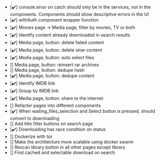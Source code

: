 - [✔️] console.error on catch should only be in the services, not in the components. Components should show descriptive errors in the UI
- [✔️] withAuth component wrapper function
- [✔️] Movies page -> Media page, filter by movies, TV or both
- [✔️] Identify content already downloaded in search results
- [✔️] Media page, button: delete failed content
- [✔️] Media page, button: delete slow content
- [✔️] Media page, button: auto select files
- [] Media page, button: reinsert rar archives
- [] Media page, button: dedupe hash
- [✔️] Media page, button: dedupe content
- [✔️] Identify IMDB link
- [✔️] Group by IMDB link
- [✔️] Media page, button: share to the internet
- [] Refactor pages into different components
- [✔️] When waiting_files_selection and Select button is pressed, should convert to downloading
- [] Add title filter buttons on search page
- [✔️] Downloading has race condition on status
- [] Dockerize with tor
- [] Make the architecture more scalable using docker swarm
- [] Rescan library button in all other pages except library
- [] Find cached and selectable download on search
